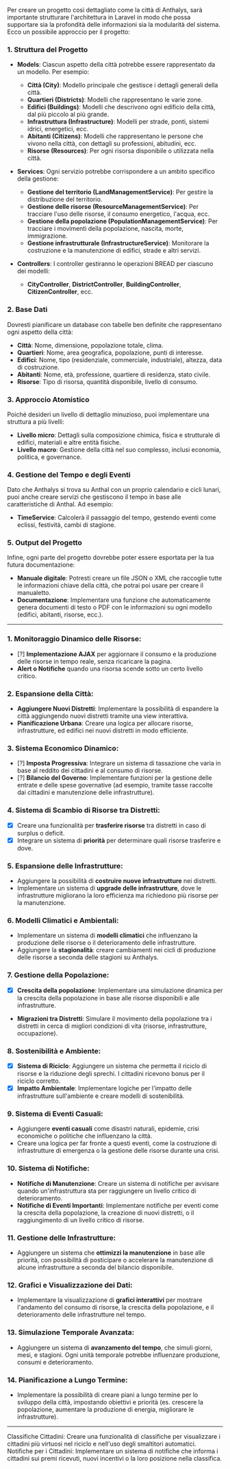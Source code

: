 Per creare un progetto così dettagliato come la città di Anthalys, sarà importante strutturare l'architettura in Laravel in modo che possa supportare sia la profondità delle informazioni sia la modularità del sistema. Ecco un possibile approccio per il progetto:

### 1. **Struttura del Progetto**

- **Models**: Ciascun aspetto della città potrebbe essere rappresentato da un modello. Per esempio:
  - **Città (City)**: Modello principale che gestisce i dettagli generali della città.
  - **Quartieri (Districts)**: Modelli che rappresentano le varie zone.
  - **Edifici (Buildings)**: Modelli che descrivono ogni edificio della città, dal più piccolo al più grande.
  - **Infrastruttura (Infrastructure)**: Modelli per strade, ponti, sistemi idrici, energetici, ecc.
  - **Abitanti (Citizens)**: Modelli che rappresentano le persone che vivono nella città, con dettagli su professioni, abitudini, ecc.
  - **Risorse (Resources)**: Per ogni risorsa disponibile o utilizzata nella città.

- **Services**: Ogni servizio potrebbe corrispondere a un ambito specifico della gestione:
  - **Gestione del territorio (LandManagementService)**: Per gestire la distribuzione del territorio.
  - **Gestione delle risorse (ResourceManagementService)**: Per tracciare l'uso delle risorse, il consumo energetico, l'acqua, ecc.
  - **Gestione della popolazione (PopulationManagementService)**: Per tracciare i movimenti della popolazione, nascita, morte, immigrazione.
  - **Gestione infrastrutturale (InfrastructureService)**: Monitorare la costruzione e la manutenzione di edifici, strade e altri servizi.

- **Controllers**: I controller gestiranno le operazioni BREAD per ciascuno dei modelli:
  - **CityController**, **DistrictController**, **BuildingController**, **CitizenController**, ecc.

### 2. **Base Dati**

Dovresti pianificare un database con tabelle ben definite che rappresentano ogni aspetto della città:
- **Città**: Nome, dimensione, popolazione totale, clima.
- **Quartieri**: Nome, area geografica, popolazione, punti di interesse.
- **Edifici**: Nome, tipo (residenziale, commerciale, industriale), altezza, data di costruzione.
- **Abitanti**: Nome, età, professione, quartiere di residenza, stato civile.
- **Risorse**: Tipo di risorsa, quantità disponibile, livello di consumo.

### 3. **Approccio Atomistico**

Poiché desideri un livello di dettaglio minuzioso, puoi implementare una struttura a più livelli:
- **Livello micro**: Dettagli sulla composizione chimica, fisica e strutturale di edifici, materiali e altre entità fisiche.
- **Livello macro**: Gestione della città nel suo complesso, inclusi economia, politica, e governance.

### 4. **Gestione del Tempo e degli Eventi**

Dato che Anthalys si trova su Anthal con un proprio calendario e cicli lunari, puoi anche creare servizi che gestiscono il tempo in base alle caratteristiche di Anthal. Ad esempio:
- **TimeService**: Calcolerà il passaggio del tempo, gestendo eventi come eclissi, festività, cambi di stagione.
  
### 5. **Output del Progetto**

Infine, ogni parte del progetto dovrebbe poter essere esportata per la tua futura documentazione:
- **Manuale digitale**: Potresti creare un file JSON o XML che raccoglie tutte le informazioni chiave della città, che potrai poi usare per creare il manualetto.
- **Documentazione**: Implementare una funzione che automaticamente genera documenti di testo o PDF con le informazioni su ogni modello (edifici, abitanti, risorse, ecc.).


---

### 1. **Monitoraggio Dinamico delle Risorse**:
   - [?] **Implementazione AJAX** per aggiornare il consumo e la produzione delle risorse in tempo reale, senza ricaricare la pagina.
   - **Alert o Notifiche** quando una risorsa scende sotto un certo livello critico.

### 2. **Espansione della Città**:
   - **Aggiungere Nuovi Distretti**: Implementare la possibilità di espandere la città aggiungendo nuovi distretti tramite una view interattiva.
   - **Pianificazione Urbana**: Creare una logica per allocare risorse, infrastrutture, ed edifici nei nuovi distretti in modo efficiente.

### 3. **Sistema Economico Dinamico**:
   - [?] **Imposta Progressiva**: Integrare un sistema di tassazione che varia in base al reddito dei cittadini e al consumo di risorse.
   - [?] **Bilancio del Governo**: Implementare funzioni per la gestione delle entrate e delle spese governative (ad esempio, tramite tasse raccolte dai cittadini e manutenzione delle infrastrutture).

### 4. **Sistema di Scambio di Risorse tra Distretti**:
   - [x] Creare una funzionalità per **trasferire risorse** tra distretti in caso di surplus o deficit.
   - [x] Integrare un sistema di **priorità** per determinare quali risorse trasferire e dove.

### 5. **Espansione delle Infrastrutture**:
   - Aggiungere la possibilità di **costruire nuove infrastrutture** nei distretti.
   - Implementare un sistema di **upgrade delle infrastrutture**, dove le infrastrutture migliorano la loro efficienza ma richiedono più risorse per la manutenzione.

### 6. **Modelli Climatici e Ambientali**:
   - Implementare un sistema di **modelli climatici** che influenzano la produzione delle risorse o il deterioramento delle infrastrutture.
   - Aggiungere la **stagionalità**: creare cambiamenti nei cicli di produzione delle risorse a seconda delle stagioni su Anthalys.

### 7. **Gestione della Popolazione**:
   - [x] **Crescita della popolazione**: Implementare una simulazione dinamica per la crescita della popolazione in base alle risorse disponibili e alle infrastrutture.
   - **Migrazioni tra Distretti**: Simulare il movimento della popolazione tra i distretti in cerca di migliori condizioni di vita (risorse, infrastrutture, occupazione).

### 8. **Sostenibilità e Ambiente**:
   - [x] **Sistema di Riciclo**: Aggiungere un sistema che permetta il riciclo di risorse e la riduzione degli sprechi. I cittadini ricevono bonus per il riciclo corretto.
   - [x] **Impatto Ambientale**: Implementare logiche per l'impatto delle infrastrutture sull'ambiente e creare modelli di sostenibilità.

### 9. **Sistema di Eventi Casuali**:
   - Aggiungere **eventi casuali** come disastri naturali, epidemie, crisi economiche o politiche che influenzano la città.
   - Creare una logica per far fronte a questi eventi, come la costruzione di infrastrutture di emergenza o la gestione delle risorse durante una crisi.

### 10. **Sistema di Notifiche**:
   - **Notifiche di Manutenzione**: Creare un sistema di notifiche per avvisare quando un'infrastruttura sta per raggiungere un livello critico di deterioramento.
   - **Notifiche di Eventi Importanti**: Implementare notifiche per eventi come la crescita della popolazione, la creazione di nuovi distretti, o il raggiungimento di un livello critico di risorse.

### 11. **Gestione delle Infrastrutture**:
   - Aggiungere un sistema che **ottimizzi la manutenzione** in base alle priorità, con possibilità di posticipare o accelerare la manutenzione di alcune infrastrutture a seconda del bilancio disponibile.

### 12. **Grafici e Visualizzazione dei Dati**:
   - Implementare la visualizzazione di **grafici interattivi** per mostrare l'andamento del consumo di risorse, la crescita della popolazione, e il deterioramento delle infrastrutture nel tempo.

### 13. **Simulazione Temporale Avanzata**:
   - Aggiungere un sistema di **avanzamento del tempo**, che simuli giorni, mesi, e stagioni. Ogni unità temporale potrebbe influenzare produzione, consumi e deterioramento.

### 14. **Pianificazione a Lungo Termine**:
   - Implementare la possibilità di creare piani a lungo termine per lo sviluppo della città, impostando obiettivi e priorità (es. crescere la popolazione, aumentare la produzione di energia, migliorare le infrastrutture).

---

Classifiche Cittadini: Creare una funzionalità di classifiche per visualizzare i cittadini più virtuosi nel riciclo e nell'uso degli smaltitori automatici.
Notifiche per i Cittadini: Implementare un sistema di notifiche che informa i cittadini sui premi ricevuti, nuovi incentivi o la loro posizione nella classifica.
